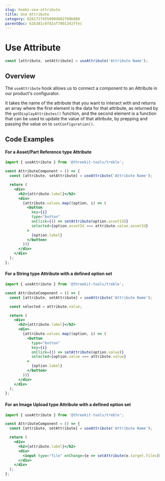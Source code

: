 ```yaml
---
slug: hooks-use-attribute
title: Use Attribute
category: 6261727455090d002780b880
parentDoc: 62b381c6f82af7001342ffec
---
```


# Use Attribute

```jsx
const [attribute, setAttribute] = useAttribute('Attribute Name');
```

## Overview

The `useAttribute` hook allows us to connect a component to an Attribute in our product's configurator.

It takes the name of the attribute that you want to interact with and returns an array where the first element is the data for that attribute, as returned by the `getDisplayAttributes()` function, and the second element is a function that can be used to update the value of that attribute, by prepping and passing the value on to `setConfiguration()`.

## Code Examples

#### For a Asset/Part Reference type Attribute

```jsx
import { useAttribute } from '@threekit-tools/treble';

const AttributeComponent = () => {
  const [attribute, setAttribute] = useAttribute('Attribute Name');

  return (
    <div>
      <h2>{attribute.label}</h2>
      <div>
        {attribute.values.map((option, i) => (
          <button
            key={i}
            type="button"
            onClick={() => setAttribute(option.assetId)}
            selected={option.assetId === attribute.value.assetId}
          >
            {option.label}
          </button>
        ))}
      </div>
    </div>
  );
};
```

#### For a String type Attribute with a defined option set

```jsx
import { useAttribute } from '@threekit-tools/treble';

const AttributeComponent = () => {
  const [attribute, setAttribute] = useAttribute('Attribute Name');

  const selected = attribute.value;

  return (
    <div>
      <h2>{attribute.label}</h2>
      <div>
        {attribute.values.map((option, i) => (
          <button
            type="button"
            key={i}
            onClick={() => setAttribute(option.value)}
            selected={option.value === attribute.value}
          >
            {option.label}
          </button>
        ))}
      </div>
    </div>
  );
};
```

#### For an Image Upload type Attribute with a defined option set

```jsx
import { useAttribute } from '@threekit-tools/treble';

const AttributeComponent = () => {
  const [attribute, setAttribute] = useAttribute('Attribute Name');

  return (
    <div>
      <h2>{attribute.label}</h2>
      <div>
        <input type="file" onChange={e => setAttribute(e.target.files[0])} />
      </div>
    </div>
  );
};
```
